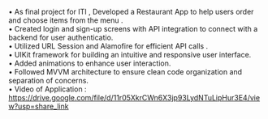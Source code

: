 • As final project for ITI , Developed a Restaurant App to help users order and choose items from the menu .                                       
• Created login and sign-up screens with API integration to connect with a backend for user authenticatio.                                 
• Utilized URL Session and Alamofire for efficient API calls .                                                
• UIKit framework for building an intuitive and responsive user interface.                       
• Added animations to enhance user interaction.                     
• Followed MVVM architecture to ensure clean code organization and separation of concerns.                                  
• Video of Application : https://drive.google.com/file/d/11r05XkrCWn6X3jp93LydNTuLipHur3E4/view?usp=share_link

